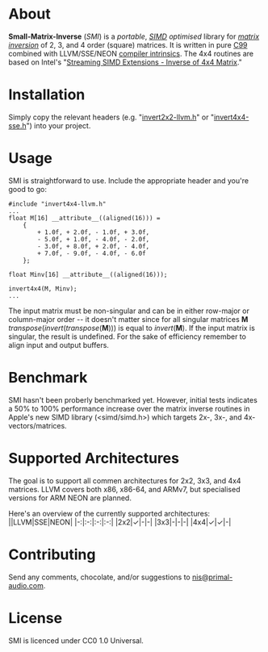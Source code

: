 # About
**Small-Matrix-Inverse** (*SMI*) is a *portable*, *[SIMD](https://en.wikipedia.org/wiki/SIMD) optimised* library for *[matrix inversion](https://en.wikipedia.org/wiki/Invertible_matrix)* of 2, 3, and 4 order (square) matrices. It is written in pure [C99](https://en.wikipedia.org/wiki/C99) combined with LLVM/SSE/NEON [compiler intrinsics](https://en.wikipedia.org/wiki/Intrinsic_function). The 4x4 routines are based on Intel's "[Streaming SIMD Extensions - Inverse of 4x4 Matrix](ftp://download.intel.com/design/pentiumiii/sml/24504301.pdf)."

# Installation
Simply copy the relevant headers (e.g. "[invert2x2-llvm.h](https://github.com/niswegmann/Small-Matrix-Inverse/invert2x2-llvm.h)" or "[invert4x4-sse.h](https://github.com/niswegmann/Small-Matrix-Inverse/invert4x4-sse.h)") into your project.

# Usage

SMI is straightforward to use. Include the appropriate header and you're good to go:

    #include "invert4x4-llvm.h"
    ...
    float M[16] __attribute__((aligned(16))) =
        {
            + 1.0f, + 2.0f, - 1.0f, + 3.0f,
            - 5.0f, + 1.0f, - 4.0f, - 2.0f,
            - 3.0f, + 8.0f, + 2.0f, - 4.0f,
            + 7.0f, - 9.0f, - 4.0f, - 6.0f
        };
    
    float Minv[16] __attribute__((aligned(16)));
    
    invert4x4(M, Minv);
    ...

The input matrix must be non-singular and can be in either row-major or column-major order -- it doesn't matter since for all singular matrices **M** *transpose*(*invert*(*transpose*(**M**))) is equal to *invert*(**M**). If
the input matrix is singular, the result is undefined. For the sake of efficiency remember to align input and output buffers.

# Benchmark
SMI hasn't been proberly benchmarked yet. However, initial tests indicates a 50% to 100% performance increase over the matrix inverse routines in Apple's new SIMD library (<simd/simd.h>) which targets 2x-, 3x-, and 4x- vectors/matrices.

# Supported Architectures
The goal is to support all commen architectures for 2x2, 3x3, and 4x4 matrices. LLVM covers both x86, x86-64, and ARMv7, but specialised versions for ARM NEON are planned.

Here's an overview of the currently supported architectures:
||LLVM|SSE|NEON|
|-:|:-:|:-:|:-:|
|2x2|✓|-|-|
|3x3|-|-|-|
|4x4|✓|✓|-|

# Contributing
Send any comments, chocolate, and/or suggestions to nis@primal-audio.com.

# License
SMI is licenced under CC0 1.0 Universal.
